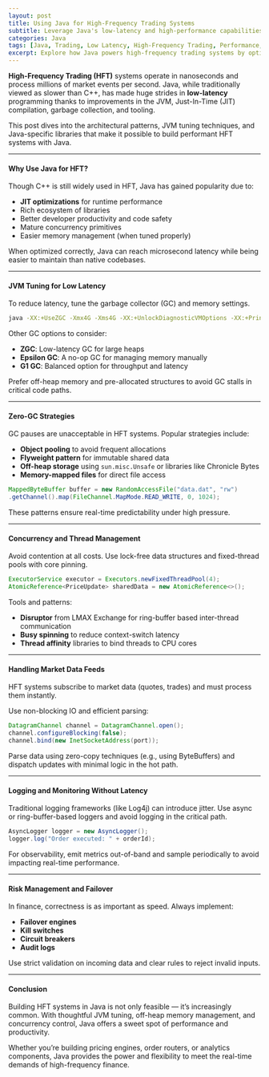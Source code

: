 ```yaml
---
layout: post
title: Using Java for High-Frequency Trading Systems
subtitle: Leverage Java's low-latency and high-performance capabilities for HFT systems
categories: Java
tags: [Java, Trading, Low Latency, High-Frequency Trading, Performance, Concurrency]
excerpt: Explore how Java powers high-frequency trading systems by optimizing for latency, throughput, garbage collection, and concurrency. Learn design patterns and best practices tailored for ultra-fast applications.
---
```

**High-Frequency Trading (HFT)** systems operate in nanoseconds and process millions of market events per second. Java, while traditionally viewed as slower than C++, has made huge strides in **low-latency** programming thanks to improvements in the JVM, Just-In-Time (JIT) compilation, garbage collection, and tooling.

This post dives into the architectural patterns, JVM tuning techniques, and Java-specific libraries that make it possible to build performant HFT systems with Java.

---

#### Why Use Java for HFT?

Though C++ is still widely used in HFT, Java has gained popularity due to:

- **JIT optimizations** for runtime performance
- Rich ecosystem of libraries
- Better developer productivity and code safety
- Mature concurrency primitives
- Easier memory management (when tuned properly)

When optimized correctly, Java can reach microsecond latency while being easier to maintain than native codebases.

---

#### JVM Tuning for Low Latency

To reduce latency, tune the garbage collector (GC) and memory settings.

```bash
java -XX:+UseZGC -Xmx4G -Xms4G -XX:+UnlockDiagnosticVMOptions -XX:+PrintGC
```

Other GC options to consider:
- **ZGC**: Low-latency GC for large heaps
- **Epsilon GC**: A no-op GC for managing memory manually
- **G1 GC**: Balanced option for throughput and latency

Prefer off-heap memory and pre-allocated structures to avoid GC stalls in critical code paths.

---

#### Zero-GC Strategies

GC pauses are unacceptable in HFT systems. Popular strategies include:

- **Object pooling** to avoid frequent allocations
- **Flyweight pattern** for immutable shared data
- **Off-heap storage** using `sun.misc.Unsafe` or libraries like Chronicle Bytes
- **Memory-mapped files** for direct file access

```java
MappedByteBuffer buffer = new RandomAccessFile("data.dat", "rw")
.getChannel().map(FileChannel.MapMode.READ_WRITE, 0, 1024);
```

These patterns ensure real-time predictability under high pressure.

---

#### Concurrency and Thread Management

Avoid contention at all costs. Use lock-free data structures and fixed-thread pools with core pinning.

```java
ExecutorService executor = Executors.newFixedThreadPool(4);
AtomicReference<PriceUpdate> sharedData = new AtomicReference<>();
```

Tools and patterns:
- **Disruptor** from LMAX Exchange for ring-buffer based inter-thread communication
- **Busy spinning** to reduce context-switch latency
- **Thread affinity** libraries to bind threads to CPU cores

---

#### Handling Market Data Feeds

HFT systems subscribe to market data (quotes, trades) and must process them instantly.

Use non-blocking IO and efficient parsing:

```java
DatagramChannel channel = DatagramChannel.open();
channel.configureBlocking(false);
channel.bind(new InetSocketAddress(port));
```

Parse data using zero-copy techniques (e.g., using ByteBuffers) and dispatch updates with minimal logic in the hot path.

---

#### Logging and Monitoring Without Latency

Traditional logging frameworks (like Log4j) can introduce jitter. Use async or ring-buffer-based loggers and avoid logging in the critical path.

```java
AsyncLogger logger = new AsyncLogger();
logger.log("Order executed: " + orderId);
```

For observability, emit metrics out-of-band and sample periodically to avoid impacting real-time performance.

---

#### Risk Management and Failover

In finance, correctness is as important as speed. Always implement:
- **Failover engines**
- **Kill switches**
- **Circuit breakers**
- **Audit logs**

Use strict validation on incoming data and clear rules to reject invalid inputs.

---

#### Conclusion

Building HFT systems in Java is not only feasible — it’s increasingly common. With thoughtful JVM tuning, off-heap memory management, and concurrency control, Java offers a sweet spot of performance and productivity.

Whether you’re building pricing engines, order routers, or analytics components, Java provides the power and flexibility to meet the real-time demands of high-frequency finance.
